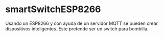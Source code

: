 # smartSwitchESP8266
Usando un ESP8266 y con ayuda de un servidor MQTT se pueden crear dispositivos inteligentes. Este pretende ser un switch para bombilla.
